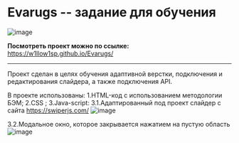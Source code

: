# Evarugs -- задание для обучения

![image](https://user-images.githubusercontent.com/98582981/174091502-dbddf926-02d4-475f-b940-fd65f236c06a.png)



 **Посмотреть проект можно по ссылке:** https://w1llow1sp.github.io/Evarugs/
 
 -----
 
 Проект сделан в целях обучения адаптивной верстки, подключения и редактирования слайдера, а также подключения API.
 
 В проекте использованы:
1.HTML-код с использованием методологии БЭМ;
2.CSS ;
3.Java-script:
  3.1.Адаптированный  под проект слайдер с сайта https://swiperjs.com/
  ![image](https://user-images.githubusercontent.com/98582981/174093909-508ac168-0eb5-4b74-b6ac-7bf9e129acaf.png)

  
  3.2.Модальное окно, которое закрывается нажатием на пустую область 
  ![image](https://user-images.githubusercontent.com/98582981/174092547-f8ad9ba1-b56c-425b-959e-05434392dcef.png)

